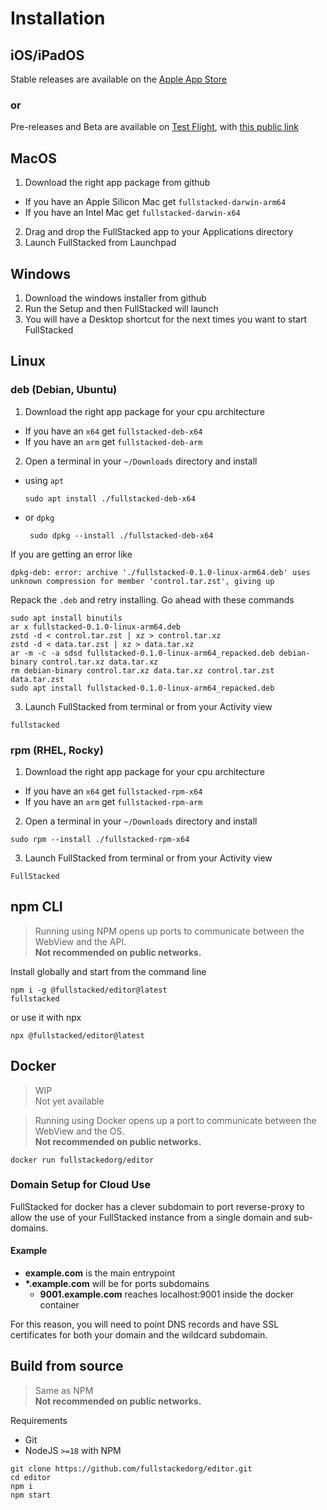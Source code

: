 # Installation

## iOS/iPadOS

Stable releases are available on the
[Apple App Store](https://apps.apple.com/ca/app/fullstacked/id6477835950)

### or

Pre-releases and Beta are available on [Test Flight](https://apps.apple.com/ca/app/testflight/id899247664), with [this public link](https://testflight.apple.com/join/f1gnTHVm)

## MacOS

1. Download the right app package from github
  * If you have an Apple Silicon Mac get `fullstacked-darwin-arm64`
  * If you have an Intel Mac get `fullstacked-darwin-x64`
2. Drag and drop the FullStacked app to your Applications directory
3. Launch FullStacked from Launchpad

## Windows

1. Download the windows installer from github
2. Run the Setup and then FullStacked will launch
3. You will have a Desktop shortcut for the next times you want to start FullStacked

## Linux

### deb (Debian, Ubuntu)

1. Download the right app package for your cpu architecture
  * If you have an `x64` get `fullstacked-deb-x64`
  * If you have an `arm` get `fullstacked-deb-arm`

2. Open a terminal in your `~/Downloads` directory and install
  * using `apt`
    ```shell
    sudo apt install ./fullstacked-deb-x64
    ```
 * or `dpkg`
   ```shell
    sudo dpkg --install ./fullstacked-deb-x64
    ```
If you are getting an error like
```
dpkg-deb: error: archive './fullstacked-0.1.0-linux-arm64.deb' uses unknown compression for member 'control.tar.zst', giving up
```
Repack the `.deb` and retry installing. Go ahead with these commands
```shell
sudo apt install binutils
ar x fullstacked-0.1.0-linux-arm64.deb
zstd -d < control.tar.zst | xz > control.tar.xz
zstd -d < data.tar.zst | xz > data.tar.xz
ar -m -c -a sdsd fullstacked-0.1.0-linux-arm64_repacked.deb debian-binary control.tar.xz data.tar.xz
rm debian-binary control.tar.xz data.tar.xz control.tar.zst data.tar.zst
sudo apt install fullstacked-0.1.0-linux-arm64_repacked.deb
```
3. Launch FullStacked from terminal or from your Activity view
```shell
fullstacked
```

### rpm (RHEL, Rocky)

1. Download the right app package for your cpu architecture
  * If you have an `x64` get `fullstacked-rpm-x64`
  * If you have an `arm` get `fullstacked-rpm-arm`

2. Open a terminal in your `~/Downloads` directory and install
```shell
sudo rpm --install ./fullstacked-rpm-x64
```
3. Launch FullStacked from terminal or from your Activity view
```shell
FullStacked
```

## npm CLI

> Running using NPM opens up ports to communicate between the WebView and the API.  
> **Not recommended on public networks.**

Install globally and start from the command line
```shell
npm i -g @fullstacked/editor@latest
fullstacked
```
or use it with npx
```shell
npx @fullstacked/editor@latest
```

## Docker

> WIP  
> Not yet available

> Running using Docker opens up a port to communicate between the WebView and the OS.  
> **Not recommended on public networks.**

```shell
docker run fullstackedorg/editor
```

### Domain Setup for Cloud Use

FullStacked for docker has a clever subdomain to port reverse-proxy to allow the use of
your FullStacked instance from a single domain and sub-domains.

#### Example

* **example.com** is the main entrypoint
* **\*.example.com** will be for ports subdomains
  * **9001.example.com** reaches localhost:9001 inside the docker container

For this reason, you will need to point DNS records and have SSL certificates for both your domain and the wildcard subdomain.

## Build from source

> Same as NPM  
> **Not recommended on public networks.**

Requirements
* Git
* NodeJS `>=18` with NPM

```shell
git clone https://github.com/fullstackedorg/editor.git
cd editor
npm i
npm start
```
